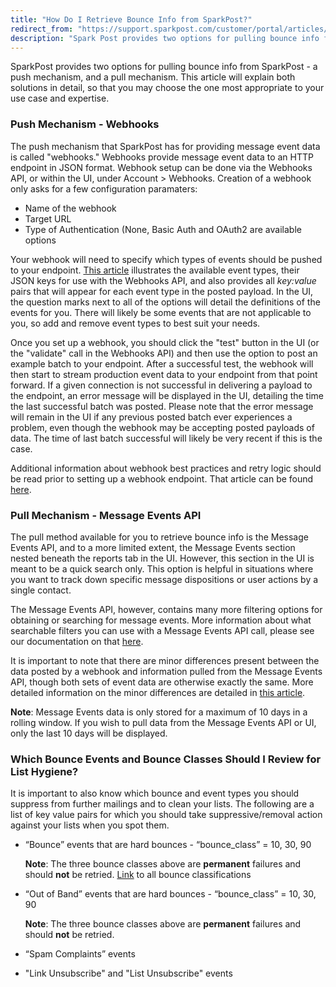 ```yaml
---
title: "How Do I Retrieve Bounce Info from SparkPost?"
redirect_from: "https://support.sparkpost.com/customer/portal/articles/2461190-how-do-i-retrieve-bounce-info-from-sparkpost-"
description: "Spark Post provides two options for pulling bounce info from Spark Post a push mechanism and a pull mechanism This article will explain both solutions in detail so that you may choose the one most appropriate to your use case and expertise Push Mechanism Webhooks The push mechanism that Spark..."
---
```


SparkPost provides two options for pulling bounce info from SparkPost - a push mechanism, and a pull mechanism. This article will explain both solutions in detail, so that you may choose the one most appropriate to your use case and expertise.

 ### Push Mechanism - Webhooks 

The push mechanism that SparkPost has for providing message event data is called "webhooks." Webhooks provide message event data to an HTTP endpoint in JSON format. Webhook setup can be done via the Webhooks API, or within the UI, under Account > Webhooks. Creation of a webhook only asks for a few configuration paramaters:

*   Name of the webhook
*   Target URL
*   Type of Authentication (None, Basic Auth and OAuth2 are available options 

Your webhook will need to specify which types of events should be pushed to your endpoint. [This article](https://support.sparkpost.com/customer/portal/articles/1976204) illustrates the available event types, their JSON keys for use with the Webhooks API, and also provides all *key:value* pairs that will appear for each event type in the posted payload. In the UI, the question marks next to all of the options will detail the definitions of the events for you. There will likely be some events that are not applicable to you, so add and remove event types to best suit your needs.

Once you set up a webhook, you should click the "test" button in the UI (or the "validate" call in the Webhooks API) and then use the option to post an example batch to your endpoint. After a successful test, the webhook will then start to stream production event data to your endpoint from that point forward. If a given connection is not successful in delivering a payload to the endpoint, an error message will be displayed in the UI, detailing the time the last successful batch was posted. Please note that the error message will remain in the UI if any previous posted batch ever experiences a problem, even though the webhook may be accepting posted payloads of data. The time of last batch successful will likely be very recent if this is the case.

Additional information about webhook best practices and retry logic should be read prior to setting up a webhook endpoint. That article can be found [here](https://support.sparkpost.com/customer/en/portal/articles/2220552-best-practices-for-managing-webhook-data-streams?b_id=7411).

 ### Pull Mechanism - Message Events API 

The pull method available for you to retrieve bounce info is the Message Events API, and to a more limited extent, the Message Events section nested beneath the reports tab in the UI. However, this section in the UI is meant to be a quick search only. This option is helpful in situations where you want to track down specific message dispositions or user actions by a single contact.

The Message Events API, however, contains many more filtering options for obtaining or searching for message events. More information about what searchable filters you can use with a Message Events API call, please see our documentation on that [here](https://developers.sparkpost.com/api/message-events?_ga=1.109108485.1033930248.1481562971).

It is important to note that there are minor differences present between the data posted by a webhook and information pulled from the Message Events API, though both sets of event data are otherwise exactly the same. More detailed information on the minor differences are detailed in [this article](https://support.sparkpost.com/customer/en/portal/articles/2311698-comparing-webhook-and-message-event-data?b_id=7411).

**Note**: Message Events data is only stored for a maximum of 10 days in a rolling window. If you wish to pull data from the Message Events API or UI, only the last 10 days will be displayed.

 ### Which Bounce Events and Bounce Classes Should I Review for List Hygiene? 

It is important to also know which bounce and event types you should suppress from further mailings and to clean your lists. The following are a list of key value pairs for which you should take suppressive/removal action against your lists when you spot them.

*   “Bounce” events that are hard bounces - “bounce_class” = 10, 30, 90

    ​**Note**: The three bounce classes above are **permanent** failures and should **not** be retried. [Link](http://support.sparkpostelite.com/customer/portal/articles/1929896) to all bounce classifications
*   “Out of Band” events that are hard bounces - “bounce_class” = 10, 30, 90​

    ​**Note**: The three bounce classes above are **permanent** failures and should **not** be retried.
*   “Spam Complaints” events
*   "Link Unsubscribe" and "List Unsubscribe" events